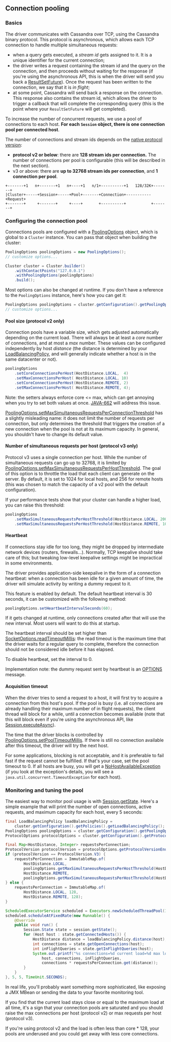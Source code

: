 ## Connection pooling

### Basics

The driver communicates with Cassandra over TCP, using the Cassandra
binary protocol. This protocol is asynchronous, which allows each TCP
connection to handle multiple simultaneous requests:

* when a query gets executed, a *stream id* gets assigned to it. It is a
  unique identifier for the current connection;
* the driver writes a request containing the stream id and the query on
  the connection, and then proceeds without waiting for the response (if
  you're using the asynchronous API, this is when the driver will send you
  back a [ResultSetFuture][result_set_future]).
  Once the request has been written to the
  connection, we say that it is *in flight*;
* at some point, Cassandra will send back a response on the connection.
  This response also contains the stream id, which allows the driver to
  trigger a callback that will complete the corresponding query (this is
  the point where your `ResultSetFuture` will get completed).

To increase the number of concurrent requests, we use a pool of
connections to each host.  **For each `Session` object, there is one
connection pool per connected host**.

The number of connections and stream ids depends on the [native protocol
version](../native_protocol/):

* **protocol v2 or below**: there are **128 stream ids per connection.**
  The number of connections per pool is configurable (this will be
  described in the next section).
* v3 or above: there are **up to 32768 stream ids per connection**, and
  **1 connection per pool**.

```ditaa
+-------+1   n+-------+1   n+----+1   n/1+----------+1   128/32K+-------+
|Cluster+-----+Session+-----+Pool+-------+Connection+-----------+Request+
+-------+     +-------+     +----+       +----------+           +-------+
```

### Configuring the connection pool

Connections pools are configured with a [PoolingOptions][pooling_options] object, which 
is global to a `Cluster` instance. You can pass that object when
building the cluster:

```java
PoolingOptions poolingOptions = new PoolingOptions();
// customize options...

Cluster cluster = Cluster.builder()
    .withContactPoints("127.0.0.1")
    .withPoolingOptions(poolingOptions)
    .build();
```

Most options can also be changed at runtime. If you don't have a
reference to the `PoolingOptions` instance, here's how you can get it:

```java
PoolingOptions poolingOptions = cluster.getConfiguration().getPoolingOptions();
// customize options...
```

#### Pool size (protocol v2 only)

Connection pools have a variable size, which gets adjusted automatically
depending on the current load. There will always be at least a *core*
number of connections, and at most a *max* number. These values can be
configured independently by host *distance* (the distance is determined
by your [LoadBalancingPolicy][lbp], and will generally indicate whether a
host is in the same datacenter or not).

```java
poolingOptions
    .setCoreConnectionsPerHost(HostDistance.LOCAL,  4)
    .setMaxConnectionsPerHost( HostDistance.LOCAL, 10)
    .setCoreConnectionsPerHost(HostDistance.REMOTE, 2)
    .setMaxConnectionsPerHost( HostDistance.REMOTE, 4);
```

Note: the setters always enforce core <= max, which can get annoying
when you try to set both values at once.
[JAVA-662](https://datastax-oss.atlassian.net/browse/JAVA-662) will
address this issue.

[PoolingOptions.setMaxSimultaneousRequestsPerConnectionThreshold][msrpct]
has a slightly misleading name: it does not limit the number of requests per
connection, but only determines the threshold that triggers the creation
of a new connection when the pool is not at its maximum capacity. In
general, you shouldn't have to change its default value.

#### Number of simultaneous requests per host (protocol v3 only)

Protocol v3 uses a single connection per host. While the number of
simultaneous requests can go up to 32768, it is limited by
[PoolingOptions.setMaxSimultaneousRequestsPerHostThreshold][msrpht]. The
goal of this option is to throttle the load that each client can
generate on the server. By default, it is set to 1024 for local hosts,
and 256 for remote hosts (this was chosen to match the capacity of a v2
pool with the default configuration).

If your performance tests show that your cluster can handle a higher
load, you can raise this threshold:

```java
poolingOptions
    .setMaxSimultaneousRequestsPerHostThreshold(HostDistance.LOCAL, 20000)
    .setMaxSimultaneousRequestsPerHostThreshold(HostDistance.REMOTE, 1000);
```

#### Heartbeat

If connections stay idle for too long, they might be dropped by
intermediate network devices (routers, firewalls...). Normally, TCP
keepalive should take care of this; but tweaking low-level keepalive
settings might be impractical in some environments.

The driver provides application-side keepalive in the form of a
connection heartbeat: when a connection has been idle for a given amount
of time, the driver will simulate activity by writing a dummy request to
it.

This feature is enabled by default. The default heartbeat interval is 30
seconds, it can be customized with the following method:

```java
poolingOptions.setHeartbeatIntervalSeconds(60);
```

If it gets changed at runtime, only connections created after that will
use the new interval. Most users will want to do this at startup.

The heartbeat interval should be set higher than
[SocketOptions.readTimeoutMillis][rtm]:
the read timeout is the maximum time that the driver waits for a regular
query to complete, therefore the connection should not be considered
idle before it has elapsed.

To disable heartbeat, set the interval to 0.

Implementation note: the dummy request sent by heartbeat is an
[OPTIONS](https://github.com/apache/cassandra/blob/trunk/doc/native_protocol_v3.spec#L278)
message.


#### Acquisition timeout

When the driver tries to send a request to a host, it will first try to
acquire a connection from this host's pool. If the pool is busy (i.e.
all connections are already handling their maximum number of in flight
requests), the client thread will block for a while, until a connection
becomes available (note that this will block even if you're using the
asynchronous API, like [Session.executeAsync][exec_async]).

The time that the driver blocks is controlled by
[PoolingOptions.setPoolTimeoutMillis][ptm]. If there is still no connection
available after this timeout, the driver will try the next host.

For some applications, blocking is not acceptable, and it is preferable
to fail fast if the request cannot be fulfilled. If that's your case,
set the pool timeout to 0. If all hosts are busy, you will get a
[NoHostAvailableException][nhae] (if you look at the exception's details, you
will see a `java.util.concurrent.TimeoutException` for each host).


### Monitoring and tuning the pool

The easiest way to monitor pool usage is with [Session.getState][get_state]. Here's
a simple example that will print the number of open connections, active
requests, and maximum capacity for each host, every 5 seconds:

```java
final LoadBalancingPolicy loadBalancingPolicy =
    cluster.getConfiguration().getPolicies().getLoadBalancingPolicy();
PoolingOptions poolingOptions = cluster.getConfiguration().getPoolingOptions();
ProtocolOptions protocolOptions = cluster.getConfiguration().getProtocolOptions();

final Map<HostDistance, Integer> requestsPerConnection;
ProtocolVersion protocolVersion = protocolOptions.getProtocolVersionEnum();
if (protocolVersion == ProtocolVersion.V3) {
    requestsPerConnection = ImmutableMap.of(
        HostDistance.LOCAL,
        poolingOptions.getMaxSimultaneousRequestsPerHostThreshold(HostDistance.LOCAL),
        HostDistance.REMOTE,
        poolingOptions.getMaxSimultaneousRequestsPerHostThreshold(HostDistance.REMOTE));
} else {
    requestsPerConnection = ImmutableMap.of(
        HostDistance.LOCAL, 128,
        HostDistance.REMOTE, 128);
}

ScheduledExecutorService scheduled = Executors.newScheduledThreadPool(1);
scheduled.scheduleAtFixedRate(new Runnable() {
    @Override
    public void run() {
        Session.State state = session.getState();
        for (Host host : state.getConnectedHosts()) {
            HostDistance distance = loadBalancingPolicy.distance(host);
            int connections = state.getOpenConnections(host);
            int inFlightQueries = state.getInFlightQueries(host);
            System.out.printf("%s connections=%d current load=%d max load=%d%n",
                host, connections, inFlightQueries,
                connections * requestsPerConnection.get(distance));
        }
    }
}, 5, 5, TimeUnit.SECONDS);
```

In real life, you'll probably want something more sophisticated, like
exposing a JMX MBean or sending the data to your favorite monitoring
tool.

If you find that the current load stays close or equal to the maximum
load at all time, it's a sign that your connection pools are saturated
and you should raise the max connections per host (protocol v2) or max
requests per host (protocol v3).

If you're using protocol v2 and the load is often less than core * 128,
your pools are underused and you could get away with less core
connections.

[result_set_future]:http://docs.datastax.com/en/drivers/java/2.1/com/datastax/driver/core/ResultSetFuture.html
[pooling_options]:http://docs.datastax.com/en/drivers/java/2.1/com/datastax/driver/core/PoolingOptions.html
[lbp]:http://docs.datastax.com/en/drivers/java/2.1/com/datastax/driver/core/policies/LoadBalancingPolicy.html
[msrpct]:http://docs.datastax.com/en/drivers/java/2.1/com/datastax/driver/core/PoolingOptions.html#setMaxSimultaneousRequestsPerConnectionThreshold(com.datastax.driver.core.HostDistance,%20int)
[msrpht]: http://docs.datastax.com/en/drivers/java/2.1/com/datastax/driver/core/PoolingOptions.html#setMaxSimultaneousRequestsPerHostThreshold(com.datastax.driver.core.HostDistance,%20int)
[rtm]:http://docs.datastax.com/en/drivers/java/2.1/com/datastax/driver/core/SocketOptions.html#getReadTimeoutMillis()
[exec_async]:http://docs.datastax.com/en/drivers/java/2.1/com/datastax/driver/core/Session.html#executeAsync(com.datastax.driver.core.Statement)
[ptm]:http://docs.datastax.com/en/drivers/java/2.1/com/datastax/driver/core/PoolingOptions.html#setPoolTimeoutMillis(int)
[nhae]:http://docs.datastax.com/en/drivers/java/2.1/com/datastax/driver/core/exceptions/NoHostAvailableException.html
[get_state]:http://docs.datastax.com/en/drivers/java/2.1/com/datastax/driver/core/Session.html#getState()
